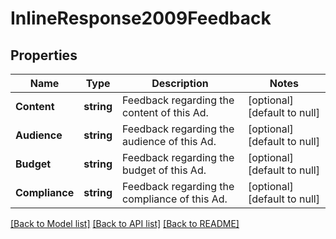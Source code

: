 # InlineResponse2009Feedback

## Properties
Name | Type | Description | Notes
------------ | ------------- | ------------- | -------------
**Content** | **string** | Feedback regarding the content of this Ad. | [optional] [default to null]
**Audience** | **string** | Feedback regarding the audience of this Ad. | [optional] [default to null]
**Budget** | **string** | Feedback regarding the budget of this Ad. | [optional] [default to null]
**Compliance** | **string** | Feedback regarding the compliance of this Ad. | [optional] [default to null]

[[Back to Model list]](../README.md#documentation-for-models) [[Back to API list]](../README.md#documentation-for-api-endpoints) [[Back to README]](../README.md)


